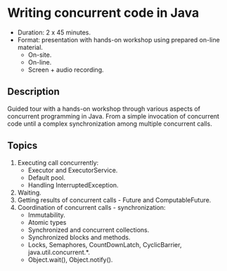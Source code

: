Writing concurrent code in Java
===============================

- Duration: 2 x 45 minutes.
- Format: presentation with hands-on workshop using prepared on-line material.
  - On-site.
  - On-line.
  - Screen + audio recording.

Description
-----------
Guided tour with a hands-on workshop through various aspects of concurrent programming in Java.
From a simple invocation of concurrent code until a complex synchronization among multiple concurrent calls.

Topics
------
1. Executing call concurrently:
   - Executor and ExecutorService.
   - Default pool.
   - Handling InterruptedException.
2. Waiting.
3. Getting results of concurrent calls - Future and ComputableFuture.
4. Coordination of concurrent calls - synchronization:
   - Immutability.
   - Atomic types
   - Synchronized and concurrent collections.
   - Synchronized blocks and methods.
   - Locks, Semaphores, CountDownLatch, CyclicBarrier, java.util.concurrent.*.
   - Object.wait(), Object.notify().
